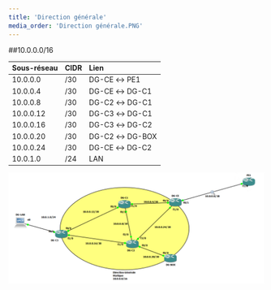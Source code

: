 ```yaml
---
title: 'Direction générale'
media_order: 'Direction générale.PNG'
---
```


##10.0.0.0/16

|  Sous-réseau  |  CIDR  |  Lien  |
|  :-----          |  :-----          |  :-----          |
|  10.0.0.0 |  /30 |  DG-CE ↔ PE1 |
|  10.0.0.4 |  /30 |  DG-CE ↔ DG-C1 |
|  10.0.0.8 |  /30 |  DG-C2 ↔ DG-C1 |
|  10.0.0.12 |  /30 |  DG-C3 ↔ DG-C1 |
|  10.0.0.16 |  /30 |  DG-C3 ↔ DG-C2 |
|  10.0.0.20 |  /30 |  DG-C2 ↔ DG-BOX |
|  10.0.0.24 |  /30 |  DG-CE ↔ DG-C2 |
|  10.0.1.0 |  /24 |  LAN |

![](Direction%20g%C3%A9n%C3%A9rale.PNG)

